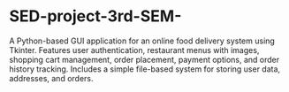 # SED-project-3rd-SEM-
A Python-based GUI application for an online food delivery system using Tkinter. Features user authentication, restaurant menus with images, shopping cart management, order placement, payment options, and order history tracking. Includes a simple file-based system for storing user data, addresses, and orders.
